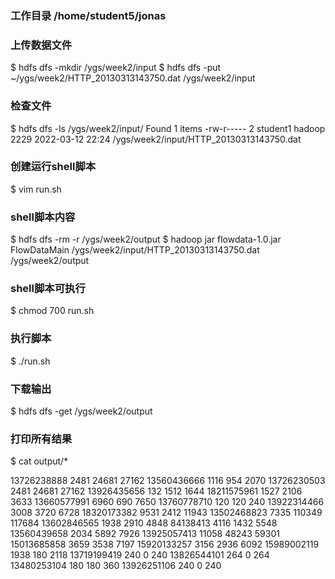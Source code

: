 ### 工作目录 /home/student5/jonas
### 上传数据文件
$ hdfs dfs -mkdir /ygs/week2/input
$ hdfs dfs -put ~/ygs/week2/HTTP_20130313143750.dat /ygs/week2/input
### 检查文件
$ hdfs dfs -ls /ygs/week2/input/
Found 1 items
-rw-r-----   2 student1 hadoop       2229 2022-03-12 22:24 /ygs/week2/input/HTTP_20130313143750.dat
### 创建运行shell脚本
$ vim run.sh
### shell脚本内容
$ hdfs dfs -rm -r /ygs/week2/output
$ hadoop jar flowdata-1.0.jar FlowDataMain /ygs/week2/input/HTTP_20130313143750.dat /ygs/week2/output
### shell脚本可执行
$ chmod 700 run.sh
### 执行脚本
$ ./run.sh
### 下载输出
$ hdfs dfs -get /ygs/week2/output
### 打印所有结果
$ cat output/*

13726238888	2481	24681	27162
13560436666	1116	954	2070
13726230503	2481	24681	27162
13926435656	132	1512	1644
18211575961	1527	2106	3633
13660577991	6960	690	7650
13760778710	120	120	240
13922314466	3008	3720	6728
18320173382	9531	2412	11943
13502468823	7335	110349	117684
13602846565	1938	2910	4848
84138413	4116	1432	5548
13560439658	2034	5892	7926
13925057413	11058	48243	59301
15013685858	3659	3538	7197
15920133257	3156	2936	6092
15989002119	1938	180	2118
13719199419	240	0	240
13826544101	264	0	264
13480253104	180	180	360
13926251106	240	0	240